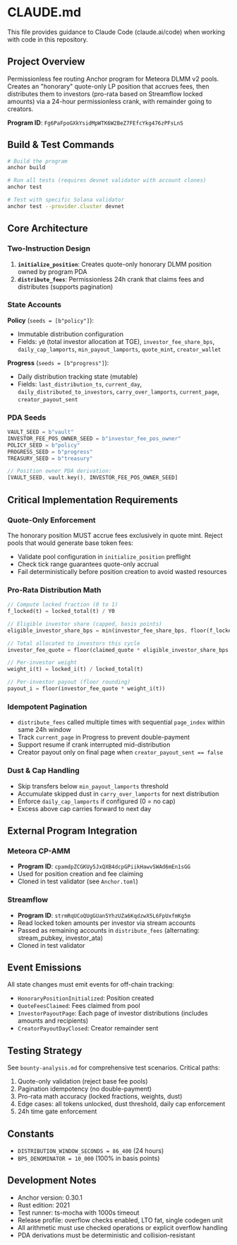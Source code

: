 # CLAUDE.md

This file provides guidance to Claude Code (claude.ai/code) when working with code in this repository.

## Project Overview

Permissionless fee routing Anchor program for Meteora DLMM v2 pools. Creates an "honorary" quote-only LP position that accrues fees, then distributes them to investors (pro-rata based on Streamflow locked amounts) via a 24-hour permissionless crank, with remainder going to creators.

**Program ID**: `Fg6PaFpoGXkYsidMpWTK6W2BeZ7FEfcYkg476zPFsLnS`

## Build & Test Commands

```bash
# Build the program
anchor build

# Run all tests (requires devnet validator with account clones)
anchor test

# Test with specific Solana validator
anchor test --provider.cluster devnet
```

## Core Architecture

### Two-Instruction Design

1. **`initialize_position`**: Creates quote-only honorary DLMM position owned by program PDA
2. **`distribute_fees`**: Permissionless 24h crank that claims fees and distributes (supports pagination)

### State Accounts

**Policy** (`seeds = [b"policy"]`):
- Immutable distribution configuration
- Fields: `y0` (total investor allocation at TGE), `investor_fee_share_bps`, `daily_cap_lamports`, `min_payout_lamports`, `quote_mint`, `creator_wallet`

**Progress** (`seeds = [b"progress"]`):
- Daily distribution tracking state (mutable)
- Fields: `last_distribution_ts`, `current_day`, `daily_distributed_to_investors`, `carry_over_lamports`, `current_page`, `creator_payout_sent`

### PDA Seeds

```rust
VAULT_SEED = b"vault"
INVESTOR_FEE_POS_OWNER_SEED = b"investor_fee_pos_owner"
POLICY_SEED = b"policy"
PROGRESS_SEED = b"progress"
TREASURY_SEED = b"treasury"

// Position owner PDA derivation:
[VAULT_SEED, vault.key(), INVESTOR_FEE_POS_OWNER_SEED]
```

## Critical Implementation Requirements

### Quote-Only Enforcement

The honorary position MUST accrue fees exclusively in quote mint. Reject pools that would generate base token fees:
- Validate pool configuration in `initialize_position` preflight
- Check tick range guarantees quote-only accrual
- Fail deterministically before position creation to avoid wasted resources

### Pro-Rata Distribution Math

```rust
// Compute locked fraction (0 to 1)
f_locked(t) = locked_total(t) / Y0

// Eligible investor share (capped, basis points)
eligible_investor_share_bps = min(investor_fee_share_bps, floor(f_locked(t) * 10000))

// Total allocated to investors this cycle
investor_fee_quote = floor(claimed_quote * eligible_investor_share_bps / 10000)

// Per-investor weight
weight_i(t) = locked_i(t) / locked_total(t)

// Per-investor payout (floor rounding)
payout_i = floor(investor_fee_quote * weight_i(t))
```

### Idempotent Pagination

- `distribute_fees` called multiple times with sequential `page_index` within same 24h window
- Track `current_page` in Progress to prevent double-payment
- Support resume if crank interrupted mid-distribution
- Creator payout only on final page when `creator_payout_sent == false`

### Dust & Cap Handling

- Skip transfers below `min_payout_lamports` threshold
- Accumulate skipped dust in `carry_over_lamports` for next distribution
- Enforce `daily_cap_lamports` if configured (0 = no cap)
- Excess above cap carries forward to next day

## External Program Integration

### Meteora CP-AMM
- **Program ID**: `cpamdpZCGKUy5JxQXB4dcpGPiikHawvSWAd6mEn1sGG`
- Used for position creation and fee claiming
- Cloned in test validator (see `Anchor.toml`)

### Streamflow
- **Program ID**: `strmRqUCoQUgGUan5YhzUZa6KqdzwX5L6FpUxfmKg5m`
- Read locked token amounts per investor via stream accounts
- Passed as remaining accounts in `distribute_fees` (alternating: stream_pubkey, investor_ata)
- Cloned in test validator

## Event Emissions

All state changes must emit events for off-chain tracking:
- `HonoraryPositionInitialized`: Position created
- `QuoteFeesClaimed`: Fees claimed from pool
- `InvestorPayoutPage`: Each page of investor distributions (includes amounts and recipients)
- `CreatorPayoutDayClosed`: Creator remainder sent

## Testing Strategy

See `bounty-analysis.md` for comprehensive test scenarios. Critical paths:
1. Quote-only validation (reject base fee pools)
2. Pagination idempotency (no double-payment)
3. Pro-rata math accuracy (locked fractions, weights, dust)
4. Edge cases: all tokens unlocked, dust threshold, daily cap enforcement
5. 24h time gate enforcement

## Constants

- `DISTRIBUTION_WINDOW_SECONDS = 86_400` (24 hours)
- `BPS_DENOMINATOR = 10_000` (100% in basis points)

## Development Notes

- Anchor version: 0.30.1
- Rust edition: 2021
- Test runner: ts-mocha with 1000s timeout
- Release profile: overflow checks enabled, LTO fat, single codegen unit
- All arithmetic must use checked operations or explicit overflow handling
- PDA derivations must be deterministic and collision-resistant
